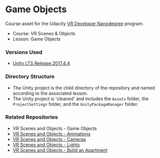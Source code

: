 # Game Objects
Course asset for the Udacity [VR Developer Nanodegree](http://udacity.com/vr) program.

- Course: VR Scenes & Objects
- Lesson: Game Objects


### Versions Used
- [Unity LTS Release 2017.4.4](https://unity3d.com/unity/qa/lts-releases?version=2017.4)


### Directory Structure
- The Unity project is the child directory of the repository and named according to the associated lesson.
- The Unity project is 'cleaned' and includes the `Assets` folder, the `ProjectSettings` folder, and the `UnityPackageManager` folder.


### Related Repositories
- VR Scenes and Objects - Game Objects
- [VR Scenes and Objects - Animations](https://github.com/udacity/VR-Scenes-and-Objects_Animations/releases)
- [VR Scenes and Objects - Cameras](https://github.com/udacity/VR-Scenes-and-Objects_Cameras/releases)
- [VR Scenes and Objects - Lights](https://github.com/udacity/VR-Scenes-and-Objects_Lights/releases)
- [VR Scenes and Objects - Build an Apartment](https://github.com/udacity/VR-Scenes-and-Objects_Build-an-Apartment/releases)
